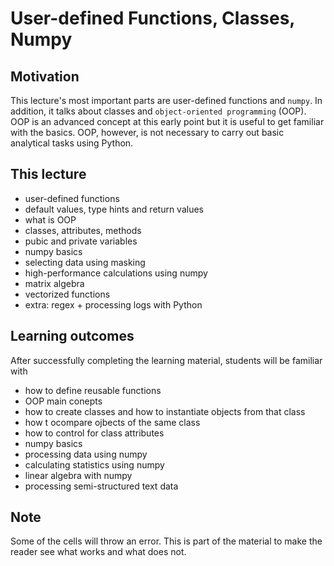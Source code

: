 # User-defined Functions, Classes, Numpy

## Motivation

This lecture's most important parts are user-defined functions and `numpy`. In addition, it talks about classes and `object-oriented programming` (OOP). OOP is an advanced concept at this early point but it is useful to get familiar with the basics. OOP, however, is not necessary to carry out basic analytical tasks using Python.

## This lecture

- user-defined functions
- default values, type hints and return values
- what is OOP
- classes, attributes, methods
- pubic and private variables
- numpy basics
- selecting data using masking
- high-performance calculations using numpy
- matrix algebra
- vectorized functions
- extra: regex + processing logs with Python

## Learning outcomes

After successfully completing the learning material, students will be familiar with

- how to define reusable functions
- OOP main conepts
- how to create classes and how to instantiate objects from that class
- how t ocompare ojbects of the same class
- how to control for class attributes
- numpy basics
- processing data using numpy
- calculating statistics using numpy
- linear algebra with numpy 
- processing semi-structured text data

## Note

Some of the cells will throw an error. This is part of the material to make the reader see what works and what does not. 